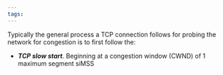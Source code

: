 ```yaml
---
tags:
---
```

Typically the general process a TCP connection follows for probing the network for congestion is to first follow the:
- ***TCP slow start***. Beginning at a congestion window (CWND) of 1 maximum segment siMSS